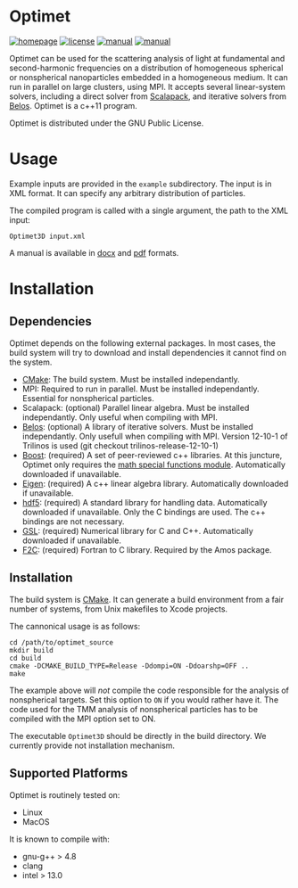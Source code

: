 Optimet
=======

[![homepage](https://img.shields.io/badge/homepage-url-blue.svg)](https://www.ee.ucl.ac.uk/~npanoiu/Software.html)
[![license](https://img.shields.io/badge/license-GPL-blue.svg)](LICENSE)
[![manual](https://img.shields.io/badge/manual-docx-yellow.svg)](manuals/manual.docx)
[![manual](https://img.shields.io/badge/manual-pdf-yellow.svg)](manuals/manual.pdf)

Optimet can be used for the scattering analysis of light at fundamental and second-harmonic frequencies on a distribution of homogeneous spherical or nonspherical
nanoparticles embedded in a homogeneous medium. It can run in parallel on large clusters, using MPI.
It accepts several linear-system solvers, including a direct solver from
[Scalapack](http://www.netlib.org/scalapack/), and iterative solvers from
[Belos](https://trilinos.org/packages/belos/). Optimet is a c++11 program.

Optimet is distributed under the GNU Public License.

Usage
=====

Example inputs are provided in the `example` subdirectory. The input is in XML format. It can
specify any arbitrary distribution of particles.

The compiled program is called with a single argument, the path to the XML input:

```
Optimet3D input.xml
```

A manual is available in [docx](manuals/manual.docx) and [pdf](manuals/manual.pdf) formats.

Installation
============

Dependencies
------------

Optimet depends on the following external packages. In most cases, the build system will try to
download and install dependencies it cannot find on the system.

- [CMake](https://cmake.org/): The build system. Must be installed independantly.
- MPI: Required to run in parallel. Must be installed independantly. Essential for nonspherical particles.
- Scalapack: (optional) Parallel linear algebra. Must be installed independantly. Only useful when
  compiling with MPI.
- [Belos](https://trilinos.org/packages/belos/): (optional) A library of iterative solvers. Must be
  installed independantly. Only usefull when compiling with MPI. Version 12-10-1 of Trilinos is used (git checkout trilinos-release-12-10-1)
- [Boost](http://www.boost.org/): (required) A set of peer-reviewed c++ libraries. At this juncture,
  Optimet only requires the [math special functions
  module](http://www.boost.org/doc/libs/1_63_0/libs/math/doc/html/special.html). Automatically
  downloaded if unavailable.
- [Eigen](http://eigen.tuxfamily.org/Findex.php?title=Main_Page): (required) A c++ linear algebra
  library.  Automatically downloaded if unavailable.
- [hdf5](https://support.hdfgroup.org/HDF5/): (required) A standard library for handling data.
  Automatically downloaded if unavailable. Only the C bindings are used. The c++ bindings are not
  necessary.
- [GSL](https://www.gnu.org/software/gsl/): (required) Numerical library for C and C++.
  Automatically downloaded if unavailable.
- [F2C](http://www.netlib.org/f2c/): (required) Fortran to C library. Required by the Amos package.

Installation
------------

The build system is [CMake](https://cmake.org/). It can generate a build environment from a fair
number of systems, from Unix makefiles to Xcode projects.

The cannonical usage is as follows:

```
cd /path/to/optimet_source
mkdir build
cd build
cmake -DCMAKE_BUILD_TYPE=Release -Ddompi=ON -Ddoarshp=OFF ..
make
```

The example above will *not* compile the code responsible for the analysis of nonspherical targets. Set this option
to `ON` if you would rather have it. The code used for the TMM analysis of nonspherical particles has to be compiled with the MPI option set to ON.

The executable `Optimet3D` should be directly in the build directory. We currently provide not
installation mechanism.

Supported Platforms
-------------------

Optimet is routinely tested on:

- Linux
- MacOS

It is known to compile with:

- gnu-g++ > 4.8
- clang
- intel > 13.0
